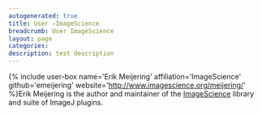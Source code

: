 ```yaml
---
autogenerated: true
title: User ›ImageScience
breadcrumb: User ImageScience
layout: page
categories: 
description: test description
---
```


{% include user-box name='Erik Meijering' affiliation='ImageScience' github='emeijering' website='http://www.imagescience.org/meijering/' %}Erik Meijering is the author and maintainer of the [ImageScience](ImageScience) library and suite of ImageJ plugins.
